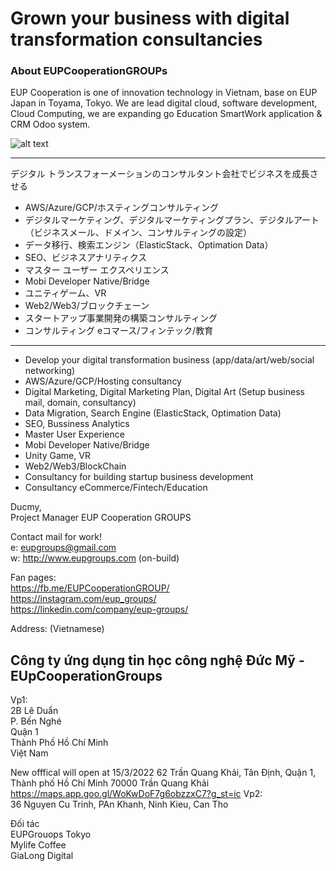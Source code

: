 # Grown your business with digital transformation consultancies

### About EUPCooperationGROUPs
EUP Cooperation is one of innovation technology in Vietnam, base on EUP Japan in Toyama, Tokyo.
We are lead digital cloud, software development, Cloud Computing, we are expanding go Education SmartWork application & CRM Odoo system.

![alt text](https://avatars.githubusercontent.com/u/121398823?s=96&v=4)

-------
デジタル トランスフォーメーションのコンサルタント会社でビジネスを成長させる
* AWS/Azure/GCP/ホスティングコンサルティング
* デジタルマーケティング、デジタルマーケティングプラン、デジタルアート（ビジネスメール、ドメイン、コンサルティングの設定）
* データ移行、検索エンジン（ElasticStack、Optimation Data）
* SEO、ビジネスアナリティクス
* マスター ユーザー エクスペリエンス
* Mobi Developer Native/Bridge
* ユニティゲーム、VR
* Web2/Web3/ブロックチェーン
* スタートアップ事業開発の構築コンサルティング
* コンサルティング eコマース/フィンテック/教育

------------------------------------------------------------------------------

* Develop your digital transformation business (app/data/art/web/social networking)
* AWS/Azure/GCP/Hosting consultancy
* Digital Marketing, Digital Marketing Plan, Digital Art (Setup business mail, domain, consultancy)
* Data Migration, Search Engine (ElasticStack, Optimation Data)
* SEO, Bussiness Analytics
* Master User Experience
* Mobi Developer Native/Bridge
* Unity Game, VR
* Web2/Web3/BlockChain
* Consultancy for building startup business development
* Consultancy eCommerce/Fintech/Education

Ducmy,<br/>
Project Manager EUP Cooperation GROUPS

Contact mail for work!<br/>
e: eupgroups@gmail.com <br/>
w: http://www.eupgroups.com (on-build)

Fan pages: <br/>
https://fb.me/EUPCooperationGROUP/ <br/>
https://instagram.com/eup_groups/ <br/>
https://linkedin.com/company/eup-groups/

Address: (Vietnamese)
## Công ty ứng dụng tin học công nghệ Đức Mỹ - EUpCooperationGroups <br/>

Vp1:<br/>
2B Lê Duẩn <br/>
P. Bến Nghé <br/>
Quận 1 <br/>
Thành Phố Hồ Chí Minh <br/>
Việt Nam <br/>

New offfical will open at 15/3/2022
62 Trần Quang Khải, Tân Định, Quận 1, Thành phố Hồ Chí Minh 70000
Trần Quang Khải<br/>
https://maps.app.goo.gl/WoKwDoF7g6obzzxC7?g_st=ic
Vp2:<br/>
36 Nguyen Cu Trinh, PAn Khanh, Ninh Kieu, Can Tho

Đối tác <br/>
EUPGrouops Tokyo <br/>
Mylife Coffee <br/>
GiaLong Digital <br/>
